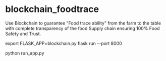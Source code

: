 # blockchain_foodtrace
Use Blockchain to guarantee "Food trace ability" from the farm to the table with complete transparency of the food Supply chain ensuring 100% Food Safety and Trust.


export FLASK_APP=blockchain.py
flask run --port 8000

python run_app.py
